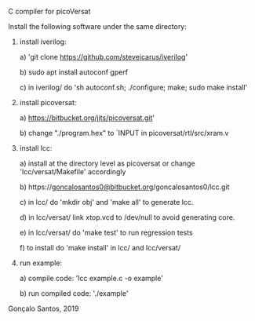 
  C compiler for picoVersat

Install the following software under the same directory:

1) install iverilog:

	a) 'git clone https://github.com/steveicarus/iverilog'

	b) sudo apt install autoconf gperf

	c) in iverilog/ do 'sh autoconf.sh; ./configure; make; sudo make install'

2) install picoversat:

	a) https://bitbucket.org/jjts/picoversat.git'

	b) change "./program.hex" to `INPUT in picoversat/rtl/src/xram.v


3) install lcc:

	a) install at the directory level as picoversat or change 'lcc/versat/Makefile' accordingly

	b) https://goncalosantos0@bitbucket.org/goncalosantos0/lcc.git

	c) in lcc/ do 'mkdir obj' and 'make all' to generate lcc.

	d) in lcc/versat/ link xtop.vcd to /dev/null to avoid generating core.

	e) in lcc/versat/ do 'make test' to run regression tests

	f) to install do 'make install' in lcc/ and lcc/versat/

4) run example:

	a) compile code: 'lcc example.c -o example'

	b) run compiled code: './example'

Gonçalo Santos, 2019
